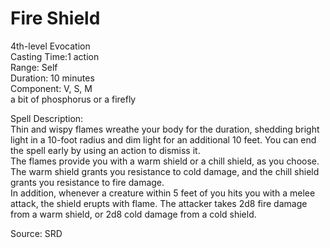 # Fire Shield
4th-level Evocation<br>
Casting Time:1 action<br>
Range: Self<br>
Duration: 10 minutes<br>
Component: V, S, M<br>
a bit of phosphorus or a firefly

Spell Description:<br>
Thin and wispy flames wreathe your body for the duration, shedding bright light in a 10-foot radius and dim light for an additional 10 feet. You can end the spell early by using an action to dismiss it.<br>The flames provide you with a warm shield or a chill shield, as you choose. The warm shield grants you resistance to cold damage, and the chill shield grants you resistance to fire damage.<br>In addition, whenever a creature within 5 feet of you hits you with a melee attack, the shield erupts with flame. The attacker takes 2d8 fire damage from a warm shield, or 2d8 cold damage from a cold shield.

Source: SRD
